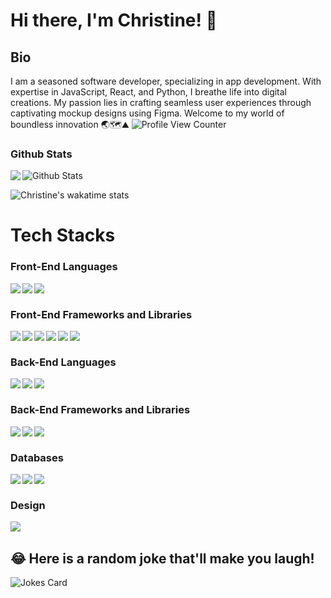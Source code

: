 # Hi there, I'm Christine! 👋

## Bio 
I am a seasoned software developer, specializing in app development. With expertise in JavaScript, React, and Python, I breathe life into digital creations. My passion lies in crafting seamless user experiences through captivating mockup designs using Figma. Welcome to my world of boundless innovation 🌏🗺⛰️
![Profile View Counter](https://komarev.com/ghpvc/?username=ChristineNanu)

### Github Stats

<a href="https://readme-stats-cfgj2cxdy.vercel.app/api?username=ChristineNanu&count_private=true&show_icons=true&theme=cobalt">
  <img align="left" src="https://github-readme-streak-stats.herokuapp.com/?user=ChristineNanu&theme=gotham">
</a>

<img src="https://github-readme-stats.vercel.app/api?username=ChristineNanu&theme=radical&show_icons=true" alt="Github Stats"/>

![Christine's wakatime stats](https://github-readme-stats.vercel.app/api/wakatime?username=ChristineNanu&theme=gotham&layout=compact)
<br/>

# Tech Stacks

### Front-End Languages 

<img src="https://img.shields.io/badge/html5-%23E34F26.svg?style=for-the-badge&logo=html5&logoColor=white" align="left"/>
<img src="https://img.shields.io/badge/css3-%231572B6.svg?style=for-the-badge&logo=css3&logoColor=white" align="left"/>
<img src="https://img.shields.io/badge/javascript-%23323330.svg?style=for-the-badge&logo=javascript&logoColor=%23F7DF1E" align="left"/> 
<br/>

### Front-End Frameworks and Libraries

<img src="https://img.shields.io/badge/bootstrap-%23563D7C.svg?style=for-the-badge&logo=bootstrap&logoColor=white" align="left"/>
<img src="https://img.shields.io/badge/react-%2320232a.svg?style=for-the-badge&logo=react&logoColor=%2361DAFB" align="left"/>
<img src="https://img.shields.io/badge/HTML-239120?style=for-the-badge&logo=html5&logoColor=white" align="left"/>
<img src="https://img.shields.io/badge/CSS-239120?&style=for-the-badge&logo=css3&logoColor=white" align="left"/>
<img src="https://img.shields.io/badge/JavaScript-F7DF1E?style=for-the-badge&logo=javascript&logoColor=black" align="left"/>
<img src="https://img.shields.io/badge/TypeScript-007ACC?style=for-the-badge&logo=typescript&logoColor=white" align="left"/>
<br/>

### Back-End Languages
<img src="https://img.shields.io/badge/java-%23ED8B00.svg?style=for-the-badge&logo=java&logoColor=white" align="left"/>
<img src="https://img.shields.io/badge/Python-14354C?style=for-the-badge&logo=python&logoColor=white" align="left"/>
<img src="https://img.shields.io/badge/Java-ED8B00?style=for-the-badge&logo=openjdk&logoColor=white" align="left"/>
<br/>

### Back-End Frameworks and Libraries
<img src="https://img.shields.io/badge/Django-092E20?style=for-the-badge&logo=django&logoColor=white" align="left"/>
<img src="https://img.shields.io/badge/Flask-000000?style=for-the-badge&logo=flask&logoColor=white" align="left"/>
<img src="https://img.shields.io/badge/node.js-6DA55F?style=for-the-badge&logo=node.js&logoColor=white" align="left"/> 
<br/>

### Databases

<img src="https://img.shields.io/badge/mysql-%2300f.svg?style=for-the-badge&logo=mysql&logoColor=white" align="left" />
<img src="https://img.shields.io/badge/postgres-%23316192.svg?style=for-the-badge&logo=postgresql&logoColor=white" align="left" />
<img src="https://img.shields.io/badge/sqlite-%2307405e.svg?style=for-the-badge&logo=sqlite&logoColor=white" align="left" />
<br/>

### Design

<img src="https://img.shields.io/badge/figma-%23F24E1E.svg?style=for-the-badge&logo=figma&logoColor=white" align="left"/>
<br/>

## 😂 Here is a random joke that'll make you laugh!
![Jokes Card](https://readme-jokes.vercel.app/api)

